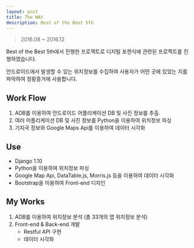 ```yaml
---
layout: post
title: The WAY
description: Best of the Best 5th
---
```


> 2016.08 ~ 2016.12

Best of the Best 5th에서 진행한 프로젝트로 디지털 포렌식에 관련된 프로젝트를 진행하였습니다.

안드로이드에서 발생할 수 있는 위치정보를 수집하여 사용자가 어떤 곳에 있었는 지를 파악하여 정황증거에 사용합니다.

## Work Flow
1. ADB를 이용하여 안드로이드 어플리케이션 DB 및 사진 정보를 추출.
2. 여러 어플리케이션 DB 및 사진 정보를 Python을 이용하여 위치정보 파싱
3. 기지국 정보와 Google Maps Api를 이용하여 데이터 시각화  

## Use
- Django 1.10
- Python을 이용하여 위치정보 파싱
- Google Map Api, DataTable.js, Morris.js 등을 이용하여 데이터 시각화
- Bootstrap을 이용하여 Front-end 디자인

## My Works
1. ADB를 이용하여 위치정보 분석 (총 33개의 앱 위치정보 분석)
2. Front-end & Back-end 개발
    - Restful API 구현
    - 데이터 시각화
